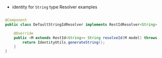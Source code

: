 * identity for `String` type Resolver examples

```java

@Component
public class DefaultStringIdResolver implements RestIdResolver<String> {

    @Override
    public <M extends RestId<String>> String resolveId(M model) throws RestException {
        return IdentityUtils.generateString();
    }
}
```